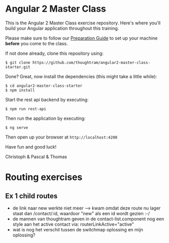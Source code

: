 # Angular 2 Master Class

This is the Angular 2 Master Class exercise repository. Here's where you'll build your Angular application throughout this training.

Please make sure to follow our [Preparation Guide](http://thoughtram.io/prepare-for-your-training.html) to set up your machine **before** you come to the class.

If not done already, clone this repository using:

```
$ git clone https://github.com/thoughtram/angular2-master-class-starter.git
```

Done? Great, now install the dependencies (this might take a little while):

```
$ cd angular2-master-class-starter
$ npm install
```

Start the rest api backend by executing:

```
$ npm run rest-api
```

Then run the application by executing:

```
$ ng serve
```

Then open up your browser at `http://localhost:4200`

Have fun and good luck!

Christoph & Pascal & Thomas

# Routing exercises

## Ex 1 child routes

* de link naar new werkte niet meer --> kwam omdat deze route nu lager staat dan /contact/:id, waardoor "new" als een id wordt gezien :-/
* de mannen van thoughtram geven in de contact-list.component nog een style aan het active contact via: routerLinkActive="active"
* wat is nog het verschil tussen de switchmap oplossing en mijn oplossing?